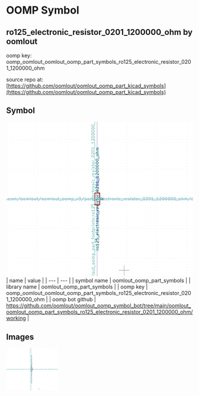 # OOMP Symbol  
## ro125_electronic_resistor_0201_1200000_ohm  by oomlout  
  
oomp key: oomp_oomlout_oomlout_oomp_part_symbols_ro125_electronic_resistor_0201_1200000_ohm  
  
source repo at: [https://github.com/oomlout/oomlout_oomp_part_kicad_symbols](https://github.com/oomlout/oomlout_oomp_part_kicad_symbols)  
## Symbol  
  
[![working.png](working_600.png)](working.png)  
| name | value | 
| --- | --- | 
| symbol name | oomlout_oomp_part_symbols | 
| library name | oomlout_oomp_part_symbols | 
| oomp key | oomp_oomlout_oomlout_oomp_part_symbols_ro125_electronic_resistor_0201_1200000_ohm | 
| oomp bot github | https://github.com/oomlout/oomlout_oomp_symbol_bot/tree/main/oomlout_oomlout_oomp_part_symbols_ro125_electronic_resistor_0201_1200000_ohm/working | 
## Images  
  
[![working.png](working_140.png)](working.png)  
